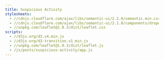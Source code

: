 ```yaml
---
title: Suspicious Activity
stylesheets:
  - //cdnjs.cloudflare.com/ajax/libs/semantic-ui/2.2.6/semantic.min.css
  - //cdnjs.cloudflare.com/ajax/libs/semantic-ui/2.1.8/components/dropdown.min.css
  - //unpkg.com/leaflet@1.0.3/dist/leaflet.css
scripts:
  - //d3js.org/d3.v4.min.js
  - //d3js.org/d3-transition.v1.min.js
  - //unpkg.com/leaflet@1.0.3/dist/leaflet.js
  - /js/posts/suspicious-activity/app.js
---
```

<div id="map" style="height: 400px;"></div>
